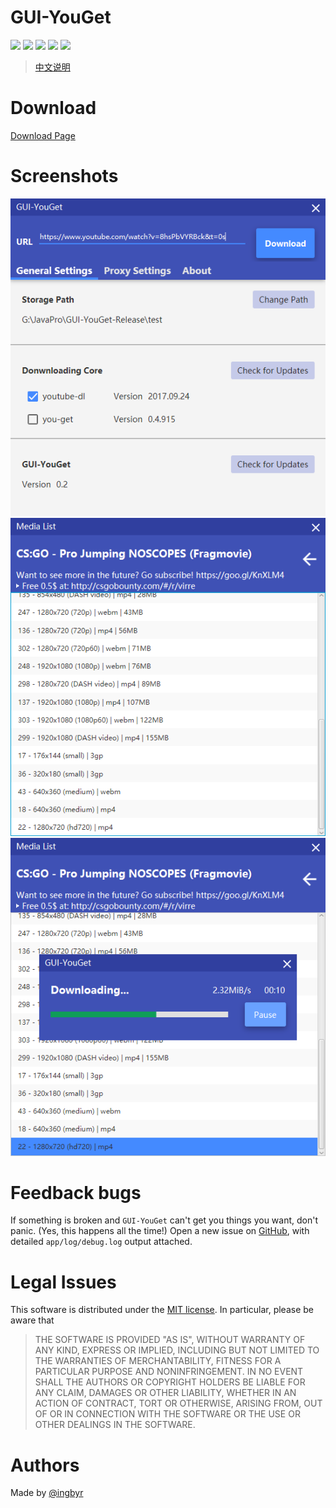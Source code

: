 ﻿# GUI-YouGet
![](https://img.shields.io/badge/v0.2.2-pass-green.svg)
![](https://img.shields.io/github/forks/ingbyr/GUI-YouGet.svg)
![](https://img.shields.io/github/stars/ingbyr/GUI-YouGet.svg)
![](https://img.shields.io/badge/license-MIT-blue.svg)
![](https://img.shields.io/github/issues/ingbyr/GUI-YouGet.svg)

> [中文说明](http://www.ingbyr.com/2016/06/18/youget-zh/)

# Download
[Download Page](https://github.com/ingbyr/GUI-YouGet/releases)

# Screenshots
![](screenshots/main.png)
![](screenshots/medias.png)
![](screenshots/download.png)

# Feedback bugs
If something is broken and `GUI-YouGet` can't get you things you want, don't panic. (Yes, this happens all the time!)
Open a new issue on [GitHub](https://github.com/ingbyr/GUI-YouGet/issues), with detailed `app/log/debug.log` output attached.

# Legal Issues

This software is distributed under the [MIT license](https://raw.githubusercontent.com/ingbyr/GUI-YouGet/master/LICENSE.txt).
In particular, please be aware that
> THE SOFTWARE IS PROVIDED "AS IS", WITHOUT WARRANTY OF ANY KIND, EXPRESS OR
IMPLIED, INCLUDING BUT NOT LIMITED TO THE WARRANTIES OF MERCHANTABILITY,
FITNESS FOR A PARTICULAR PURPOSE AND NONINFRINGEMENT. IN NO EVENT SHALL THE
AUTHORS OR COPYRIGHT HOLDERS BE LIABLE FOR ANY CLAIM, DAMAGES OR OTHER
LIABILITY, WHETHER IN AN ACTION OF CONTRACT, TORT OR OTHERWISE, ARISING FROM,
OUT OF OR IN CONNECTION WITH THE SOFTWARE OR THE USE OR OTHER DEALINGS IN THE
SOFTWARE.

# Authors

Made by [@ingbyr](http://www.ingbyr.com)
